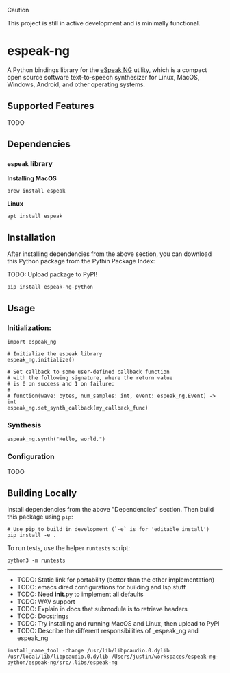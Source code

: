> [!CAUTION]
> This project is still in active development and is minimally functional.


# espeak-ng

A Python bindings library for the [eSpeak NG](https://github.com/espeak-ng/espeak-ng?tab=readme-ov-file) utility, which is a compact open source software text-to-speech synthesizer for Linux, MacOS, Windows, Android, and other operating systems.

## Supported Features

TODO

## Dependencies

### `espeak` library

**Installing MacOS**
```
brew install espeak
```

**Linux**
```
apt install espeak
```

## Installation

After installing dependencies from the above section, you can download this Python package from the Pythin Package Index:

TODO: Upload package to PyPI!

```
pip install espeak-ng-python
```

## Usage

### Initialization:


```
import espeak_ng

# Initialize the espeak library
espeak_ng.initialize()

# Set callback to some user-defined callback function
# with the following signature, where the return value
# is 0 on success and 1 on failure:
#
# function(wave: bytes, num_samples: int, event: espeak_ng.Event) -> int
espeak_ng.set_synth_callback(my_callback_func)
```

### Synthesis

```
espeak_ng.synth("Hello, world.")
```

### Configuration

TODO

## Building Locally

Install dependencies from the above "Dependencies" section. Then build this package using `pip`:

```
# Use pip to build in development (`-e` is for 'editable install')
pip install -e .
```

To run tests, use the helper `runtests` script:

```
python3 -m runtests
```


-----------------------------

* TODO: Static link for portability (better than the other implementation)
* TODO: emacs dired configurations for building and lsp stuff
* TODO: Need __init__.py to implement all defaults
* TODO: WAV support
* TODO: Explain in docs that submodule is to retrieve headers
* TODO: Docstrings
* TODO: Try installing and running MacOS and Linux, then upload to PyPI
* TODO: Describe the different responsibilities of \_espeak\_ng and espeak\_ng

```
install_name_tool -change /usr/lib/libpcaudio.0.dylib /usr/local/lib/libpcaudio.0.dylib /Users/justin/workspaces/espeak-ng-python/espeak-ng/src/.libs/espeak-ng
```
